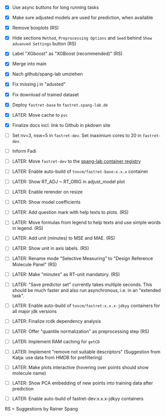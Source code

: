 - [x] Use async buttons for long running tasks
- [x] Make sure adjusted models are used for prediction, when available
- [x] Remove boxplots (RS)
- [x] Hide sections `Method`, `Preprocessing Options` and `Seed` behind `Show advanved Settings` button (RS)
- [x] Label "XGboost" as "XGBoost (recommended)" (RS)
- [x] Merge into main
- [x] Nach github/spang-lab umziehen
- [x] Fix missing j in "adusted"
- [x] Fix download of trained dataset
- [x] Deploy `fastret-base` to `fastret.spang-lab.de`
- [x] LATER: Move cache to `pvc`
- [x] Finalize docs incl. link to Github in pkdown site

- [ ] Set nv=3, nsw=5 in `fastret-dev`. Set maximium cores to 20 in `fastret-dev`.
- [ ] Inform Fadi

- [ ] LATER: Move `fastret-dev` to the [spang-lab container registry](https://gitlab.spang-lab.de/k8s/ha-config/container_registry)
- [ ] LATER: Enable auto-build of `toscm/fastret-base:x.x.x` container
- [ ] LATER: Show RT_ADJ ~ RT_ORIG in adjust_model plot
- [ ] LATER: Enable rerender on resize
- [ ] LATER: Show model coefficients
- [ ] LATER: Add question mark with help texts to plots. (RS)
- [ ] LATER: Move formulas from legend to help texts and use simple words in legend. (RS)
- [ ] LATER: Add unit (minutes) to MSE and MAE. (RS)
- [ ] LATER: Show unit in axis labels. (RS)
- [ ] LATER: Rename mode "Selective Measuring" to "Design Reference Molecule Panel" (RS)
- [ ] LATER: Make "minutes" as RT-unit mandatory. (RS)
- [ ] LATER: "Save predictor set" currently takes multiple seconds. This should be much faster and also run asynchronous, i.e. in an "extended task".
- [ ] LATER: Enable auto-build of `toscm/fastret:x.x.x-jdkyy` containers for all major jdk versions
- [ ] LATER: Finalize rcdk dependency analysis
- [ ] LATER: Offer "quantile normalization" as preprocessing step (RS)
- [ ] LATER: Implement RAM caching for `getCD`
- [ ] LATER: Implement "remove not suitable descriptors" (Suggestion from Katja: use data from HMDB for prefiltering)
- [ ] LATER: Make plots interactive (hovering over points should show molecule name)
- [ ] LATER: Show PCA embedding of new points into training data after prediction
- [ ] LATER: Enable auto-build of fastret-dev:x.x.x-jdkyy containers

RS = Suggestions by Rainer Spang